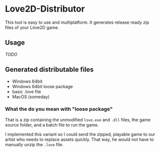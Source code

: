 # Love2D-Distributor

This tool is easy to use and multiplatform. It generates release ready zip files of your Löve2D game.

## Usage

*TODO*

## Generated distributable files

- Windows 64bit
- Windows 64bit loose package
- basic .love file
- MacOS (someday) 

### What the do you mean with "loose package"
That is a zip containing the unmodified `love.exe` and `.dll` files, the game source folder, and a batch file to run the game.

I implemented this variant so I could send the zipped, playable game to our artist who needs to replace assets quickly. That way, he would not have to manually unzip the `.love` file.

